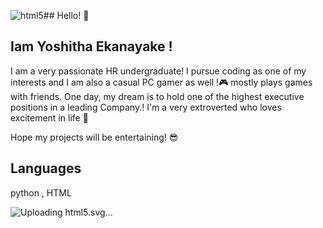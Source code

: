 ![html5](https://github.com/user-attachments/assets/bd036017-4940-4c03-b165-24b1fa7e1a64)## Hello! 👋

## Iam Yoshitha Ekanayake !


I am a very passionate HR undergraduate! I pursue coding as one of my interests and I am also a casual PC gamer as well !🎮 mostly plays games with friends.
One day, my dream is to hold one of the highest executive positions in a leading Company.!
I'm a very extroverted who loves excitement in life 🤠

Hope my projects will be entertaining! 😎


## Languages

python , HTML

![Uploading html5.<svg xmlns="http://www.w3.org/2000/svg"
aria-label="HTML5" role="img"
viewBox="0 0 512 512"><path fill="#e34f26" d="M71 460L30 0h451l-41 460-185 52"/><path fill="#ef652a" d="M256 472l149-41 35-394H256"/><path fill="#ebebeb" d="M255 414 139 382l-7-89h56l4 45 63 17Zm1-149H129L114 94H256v56H176l5 58h75Z"/><path fill="#fff" d="M255 208v57h70l-7 73-63 17v59l116-32 16-174zm0-114v56h137l5-56z"/></svg>svg…]()
